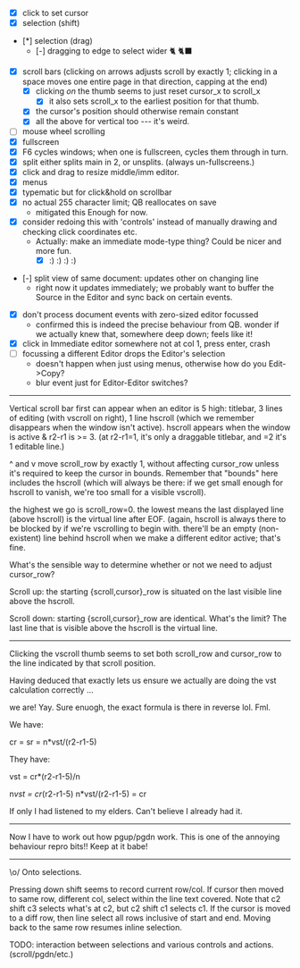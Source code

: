 * [x] click to set cursor
* [x] selection (shift)
* [*] selection (drag)
  * [-] dragging to edge to select wider 🐈 🐈‍⬛
* [x] scroll bars (clicking on arrows adjusts scroll by exactly 1; clicking in a
      space moves one entire page in that direction, capping at the end)
  * [x] clicking *on* the thumb seems to just reset cursor_x to scroll_x
    * [x] it also sets scroll_x to the earliest position for that thumb.
  * [x] the cursor's position should otherwise remain constant
  * [x] all the above for vertical too --- it's weird.
* [ ] mouse wheel scrolling
* [x] fullscreen
* [x] F6 cycles windows; when one is fullscreen, cycles them through in turn.
* [x] split either splits main in 2, or unsplits. (always un-fullscreens.)
* [x] click and drag to resize middle/imm editor.
* [x] menus
* [x] typematic but for click&hold on scrollbar
* [x] no actual 255 character limit; QB reallocates on save
  * mitigated this Enough for now.
* [x] consider redoing this with 'controls' instead of manually drawing and
      checking click coordinates etc.
  * Actually: make an immediate mode-type thing? Could be nicer and more fun.
    * [x] :) :) :) :)
* [-] split view of same document: updates other on changing line
  * right now it updates immediately; we probably want to buffer the Source in
    the Editor and sync back on certain events.
* [x] don't process document events with zero-sized editor focussed
  * confirmed this is indeed the precise behaviour from QB. wonder if we
    actually knew that, somewhere deep down; feels like it!
* [x] click in Immediate editor somewhere not at col 1, press enter, crash
* [ ] focussing a different Editor drops the Editor's selection
  * doesn't happen when just using menus, otherwise how do you Edit->Copy?
  * blur event just for Editor-Editor switches?


---

Vertical scroll bar first can appear when an editor is 5 high: titlebar, 3 lines
of editing (with vscroll on right), 1 line hscroll (which we remember disappears
when the window isn't active). hscroll appears when the window is active & r2-r1
is >= 3. (at r2-r1=1, it's only a draggable titlebar, and =2 it's 1 editable
line.)

^ and v move scroll_row by exactly 1, without affecting cursor_row unless it's
required to keep the cursor in bounds. Remember that "bounds" here includes
the hscroll (which will always be there: if we get small enough for hscroll to
vanish, we're too small for a visible vscroll).

the highest we go is scroll_row=0. the lowest means the last displayed line
(above hscroll) is the virtual line after EOF. (again, hscroll is always
there to be blocked by if we're vscrolling to begin with. there'll be an empty
(non-existent) line behind hscroll when we make a different editor active;
that's fine.


What's the sensible way to determine whether or not we need to adjust
cursor_row?

Scroll up: the starting {scroll,cursor}_row is situated on the last visible line
above the hscroll.

Scroll down: starting {scroll,cursor}_row are identical.
What's the limit?
The last line that is visible above the hscroll is the virtual line.

---

Clicking the vscroll thumb seems to set both scroll_row and cursor_row to the
line indicated by that scroll position.

Having deduced that exactly lets us ensure we actually are doing the vst
calculation correctly ...

we are! Yay. Sure enuogh, the exact formula is there in reverse lol. Fml.

We have:

cr = sr = n*vst/(r2-r1-5)

They have:

vst = cr*(r2-r1-5)/n

n*vst = cr*(r2-r1-5)
n*vst/(r2-r1-5) = cr

If only I had listened to my elders. Can't believe I already had it.

---

Now I have to work out how pgup/pgdn work. This is one of the annoying behaviour
repro bits!! Keep at it babe!

---

\o/ Onto selections.

Pressing down shift seems to record current row/col.
If cursor then moved to same row, different col, select within the line text covered.
Note that c2 shift c3 selects what's at c2, but c2 shift c1 selects c1.
If the cursor is moved to a diff row, then line select all rows inclusive of start and end.
Moving back to the same row resumes inline selection.

TODO: interaction between selections and various controls and actions. (scroll/pgdn/etc.)
